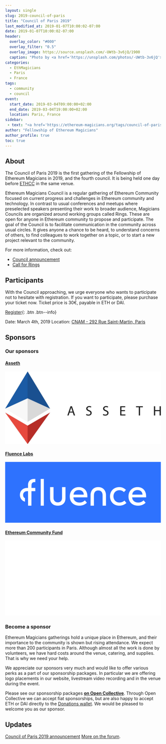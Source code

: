 ```yaml
---
layout: single
slug: 2019-council-of-paris
title: "Council of Paris 2019"
last_modified_at: 2019-01-07T10:00:02-07:00
date: 2019-01-07T10:00:02-07:00
header:
  overlay_color: "#000"
  overlay_filter: "0.5"
  overlay_image: https://source.unsplash.com/-UWtb-3v6jQ/1900
  caption: "Photo by <a href='https://unsplash.com/photos/-UWtb-3v6jQ'>Stephen Leonardi on Unsplash</a>"
categories:
  - EthMagicians
  - Paris
  - France
tags:
  - community
  - council
event:
  start_date: 2019-03-04T09:00:00+02:00
  end_date: 2019-03-04T19:00:00+02:00
  location: Paris, France
sidebar:
 - text: "<a href='https://ethereum-magicians.org/tags/council-of-paris'>Forum Discussions</a>"
author: "Fellowship of Ethereum Magicians"
author_profile: true
toc: true
---
```

## About
The Council of Paris 2019 is the first gathering of the Fellowship of Ethereum Magicians in 2019, and the fourth council. It is being held one day before [ETHCC](https://ethcc.io) in the same venue.

Ethereum Magicians Council is a regular gathering of Ethereum Community focused on current progress and challenges in Ethereum community and technology. In contrast to usual conferences and meetups where preselected speakers presenting their work to broader audience, Magicians Councils are organized around working groups called Rings. These are open for anyone in Ethereum community to propose and participate. The goal of the Council is to facilitate communication in the community across usual circles. It gives anyone a chance to be heard, to understand concerns of others, to find colleagues to work together on a topic, or to start a new project relevant to the community.

For more information, check out:
- [Council announcement](https://ethereum-magicians.org/t/council-of-paris-2019-announcement/2438)
- [Call for Rings](https://hackmd.io/s/ByIVnZVdX)

## Participants
With the Council approaching, we urge everyone who wants to participate not to hesitate with registration.
If you want to participate, please purchase your ticket now. Ticket price is 30€, payable in ETH or DAI.

[Register](https://pretix.eu/ethmagicians/councilofparis2019/){: .btn .btn--info}

Date: March 4th, 2019
Location: [CNAM - 292 Rue Saint-Martin, Paris](https://goo.gl/maps/sJLD9wCa9fC2)

## Sponsors
### Our sponsors
#### [Asseth](https://www.asseth.fr/)
!["Asseth Logo"](/assets/2019/council-of-paris/asseth-logo.jpg "Asseth Logo")
#### [Fluence Labs](https://fluence.one)
!["Fluence Logo"](/assets/2018/council-of-prague/Fluence_Logo_Blue.png "Fluence Logo")

#### [Ethereum Community Fund](https://ecf.network)
!["Ethereum Community Fund Logo"](/assets/2018/council-of-prague/ECF_WHITE-01-01.png "Ethereum Community Fund Logo")


### Become a sponsor
Ethereum Magicians gatherings hold a unique place in Ethereum, and their importance to the community is shown but rising attendance. We expect more than 200 participants in Paris. Although almost all the work is done by volunteers, we have hard costs around the venue, catering, and supplies. That is why we need your help.

We appreciate our sponsors very much and would like to offer various perks as a part of our sponsorship packages. In particular we are offering logo placements in our website, livestream video recording and in the venue during the event.

Please see our sponsorship packages **[on Open Collective](https://opencollective.com/ethmagicians-eu/events/council-of-paris-2019-27245ev)**. Through Open Collective we can accept fiat sponsorships, but are also happy to accept ETH or DAI directly to the [Donations wallet](https://donations.ethereum-magicians.org). We would be pleased to welcome you as our sponsor.

## Updates
[Council of Paris 2019 announcement](https://ethereum-magicians.org/t/council-of-paris-2019-announcement/2438)
[More on the forum](https://ethereum-magicians.org/tags/council-of-paris).
